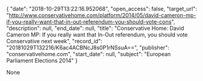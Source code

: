 {
  "date": "2018-10-29T13:22:16.952068", 
  "open_access": false, 
  "target_url": "http://www.conservativehome.com/platform/2014/05/david-cameron-mp-if-you-really-want-that-in-out-referendum-you-should-vote-cons", 
  "description": null, 
  "end_date": null, 
  "title": "Conservative Home: David Cameron MP: If you really want that In-Out referendum, you should vote Conservative next week", 
  "record_id": "20181029T132216/K6ac4ACBNcJ8s0P1rNSsuA==", 
  "publisher": "conservativehome.com", 
  "start_date": null, 
  "subject": "European Parliament Elections 2014"
}

None